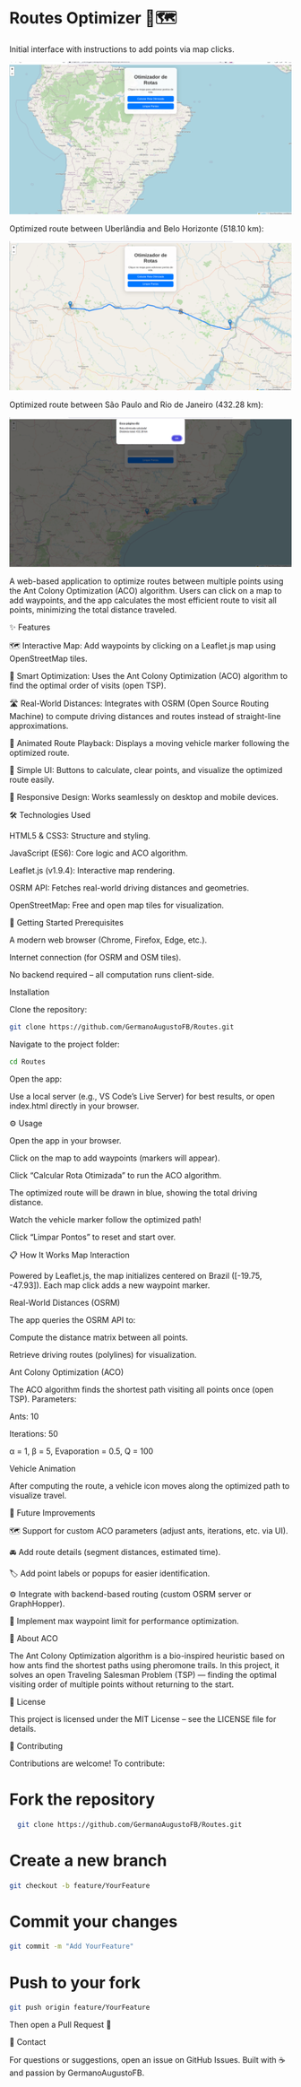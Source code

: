 # Routes Optimizer 🚗🗺️

Initial interface with instructions to add points via map clicks.

![Initial interface ](https://github.com/GermanoAugustoFB/Routes/blob/main/assets/demo2.png)

Optimized route between Uberlândia and Belo Horizonte (518.10 km):

![Optimized Route Demo](https://github.com/GermanoAugustoFB/Routes/blob/main/assets/demo1.png)

Optimized route between São Paulo and Rio de Janeiro (432.28 km):

![Optimized Route Demo](https://github.com/GermanoAugustoFB/Routes/blob/main/assets/demo3.png)

A web-based application to optimize routes between multiple points using the Ant Colony Optimization (ACO) algorithm. Users can click on a map to add waypoints, and the app calculates the most efficient route to visit all points, minimizing the total distance traveled.

✨ Features

🗺️ Interactive Map: Add waypoints by clicking on a Leaflet.js map using OpenStreetMap tiles.

🧠 Smart Optimization: Uses the Ant Colony Optimization (ACO) algorithm to find the optimal order of visits (open TSP).

🛣️ Real-World Distances: Integrates with OSRM (Open Source Routing Machine) to compute driving distances and routes instead of straight-line approximations.

🚗 Animated Route Playback: Displays a moving vehicle marker following the optimized route.

🧹 Simple UI: Buttons to calculate, clear points, and visualize the optimized route easily.

📱 Responsive Design: Works seamlessly on desktop and mobile devices.

🛠️ Technologies Used

HTML5 & CSS3: Structure and styling.

JavaScript (ES6): Core logic and ACO algorithm.

Leaflet.js (v1.9.4): Interactive map rendering.

OSRM API: Fetches real-world driving distances and geometries.

OpenStreetMap: Free and open map tiles for visualization.

🚀 Getting Started
Prerequisites

A modern web browser (Chrome, Firefox, Edge, etc.).

Internet connection (for OSRM and OSM tiles).

No backend required – all computation runs client-side.

Installation

Clone the repository:
```bash
git clone https://github.com/GermanoAugustoFB/Routes.git
```

Navigate to the project folder:
```bash
cd Routes
```

Open the app:

Use a local server (e.g., VS Code’s Live Server) for best results,
or open index.html directly in your browser.

⚙️ Usage

Open the app in your browser.

Click on the map to add waypoints (markers will appear).

Click “Calcular Rota Otimizada” to run the ACO algorithm.

The optimized route will be drawn in blue, showing the total driving distance.

Watch the vehicle marker follow the optimized path!

Click “Limpar Pontos” to reset and start over.

📋 How It Works
Map Interaction

Powered by Leaflet.js, the map initializes centered on Brazil ([-19.75, -47.93]).
Each map click adds a new waypoint marker.

Real-World Distances (OSRM)

The app queries the OSRM API to:

Compute the distance matrix between all points.

Retrieve driving routes (polylines) for visualization.

Ant Colony Optimization (ACO)

The ACO algorithm finds the shortest path visiting all points once (open TSP).
Parameters:

Ants: 10

Iterations: 50

α = 1, β = 5, Evaporation = 0.5, Q = 100

Vehicle Animation

After computing the route, a vehicle icon moves along the optimized path to visualize travel.

🔮 Future Improvements

🗺️ Support for custom ACO parameters (adjust ants, iterations, etc. via UI).

🚘 Add route details (segment distances, estimated time).

🏷️ Add point labels or popups for easier identification.

⚙️ Integrate with backend-based routing (custom OSRM server or GraphHopper).

🧩 Implement max waypoint limit for performance optimization.

🐜 About ACO

The Ant Colony Optimization algorithm is a bio-inspired heuristic based on how ants find the shortest paths using pheromone trails.
In this project, it solves an open Traveling Salesman Problem (TSP) — finding the optimal visiting order of multiple points without returning to the start.

📜 License

This project is licensed under the MIT License – see the LICENSE file for details.

🙌 Contributing

Contributions are welcome!
To contribute:

# Fork the repository
```bash
  git clone https://github.com/GermanoAugustoFB/Routes.git
```

# Create a new branch
```bash
git checkout -b feature/YourFeature
```

# Commit your changes
```bash
git commit -m "Add YourFeature"
```

# Push to your fork
```bash
git push origin feature/YourFeature
```

Then open a Pull Request 🚀

📧 Contact

For questions or suggestions, open an issue on GitHub Issues.
Built with ☕ and passion by GermanoAugustoFB.
